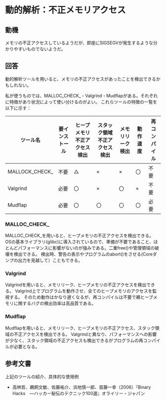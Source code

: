 # 動的解析：不正メモリアクセス

## 動機
メモリの不正アクセスしているようだが、即座にSIGSEGVが発生するような分かりやすいものでないようだ。

## 回答
動的解析ツールを用いると、メモリの不正アクセスがあったことを検出できるかもしれない。

私が使うものでは、MALLOC_CHECK_・Valgrind・Mudflapがある。それぞれに特徴があり状況によって使い分けるのがよい。 
これらツールの特徴の一覧を以下に示す：

ツール名        | 要インストール | ヒープメモリ不正アクセス検出 | スタック領域不正アクセス検出 | メモリリーク検出 | 動作速度 | 再コンパイル
------------- | ------------- | -------------------------- | ------------------------- | --------------- | ------- | ---------
MALLOCK_CHECK_ | 不要 | △ | ×  | × | 〇 | 不要
Valgrind       | 必要 | 〇 | ×  | 〇 | × | 不要
Mudflap        | 必要 | 〇 | 〇 | 〇 | 〇 | 必要

### MALLOC_CHECK_
MALLOC_CHECK_を用いると、ヒープメモリの不正アクセスを検出できる。
OSの基本ライブラリ(glibc)に導入されているので、準備が不要であること、ほとんどパフォーマンスに影響がないのが強みである。二重free()や管理領域の破壊を検出できる。
検出時、警告の表示やプログラムのabort()をさせる(Coreダンプの出力を見越して）こともできる。

### Valgrind
Valgrindを用いると、メモリリーク、ヒープメモリの不正アクセスを検出できる。
Valgrind上でプログラムを動作させ、全てのヒープメモリのアクセスを監視する。
そのため動作はかなり遅くなるが、再コンパイルは不要で鵜ヒープメモリに関するバグの検出効率は高品質である。

### Mudflap
Mudflapを用いると、メモリリーク、ヒープメモリの不正アクセス、スタック領域の不正アクセスを検出できる。
Valgrindと異なり、パフォーマンスへの影響が少なく、スタック領域の不正アクセスも検出できるがプログラムの再コンパイルが必要となる。

## 参考文書
上記のツールの紹介、具体的な使用例
- 高林哲、鵜飼文敏、佐藤祐介、浜地慎一郎、首藤一幸（2006）『Binary Hacks　―ハッカー秘伝のテクニック100選』オライリー・ジャパン

